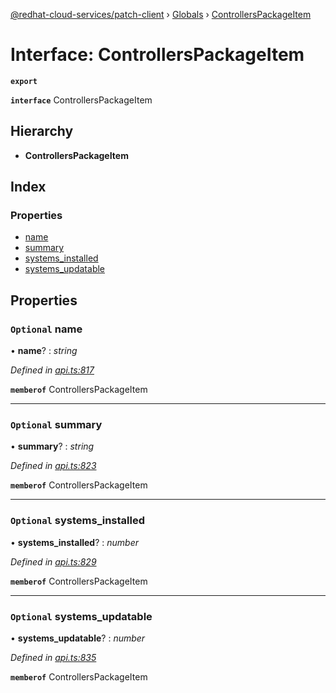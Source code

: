 [@redhat-cloud-services/patch-client](../README.md) › [Globals](../globals.md) › [ControllersPackageItem](controllerspackageitem.md)

# Interface: ControllersPackageItem

**`export`** 

**`interface`** ControllersPackageItem

## Hierarchy

* **ControllersPackageItem**

## Index

### Properties

* [name](controllerspackageitem.md#optional-name)
* [summary](controllerspackageitem.md#optional-summary)
* [systems_installed](controllerspackageitem.md#optional-systems_installed)
* [systems_updatable](controllerspackageitem.md#optional-systems_updatable)

## Properties

### `Optional` name

• **name**? : *string*

*Defined in [api.ts:817](https://github.com/RedHatInsights/javascript-clients/blob/669b7c5/packages/patch/api.ts#L817)*

**`memberof`** ControllersPackageItem

___

### `Optional` summary

• **summary**? : *string*

*Defined in [api.ts:823](https://github.com/RedHatInsights/javascript-clients/blob/669b7c5/packages/patch/api.ts#L823)*

**`memberof`** ControllersPackageItem

___

### `Optional` systems_installed

• **systems_installed**? : *number*

*Defined in [api.ts:829](https://github.com/RedHatInsights/javascript-clients/blob/669b7c5/packages/patch/api.ts#L829)*

**`memberof`** ControllersPackageItem

___

### `Optional` systems_updatable

• **systems_updatable**? : *number*

*Defined in [api.ts:835](https://github.com/RedHatInsights/javascript-clients/blob/669b7c5/packages/patch/api.ts#L835)*

**`memberof`** ControllersPackageItem
